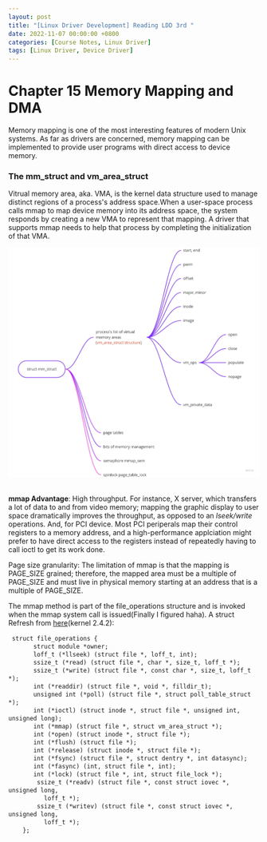 ```yaml
---
layout: post
title: "[Linux Driver Development] Reading LDD 3rd "
date: 2022-11-07 00:00:00 +0800
categories: [Course Notes, Linux Driver]
tags: [Linux Driver, Device Driver]
---
```


# Chapter 15 Memory Mapping and DMA
Memory mapping is one of the most interesting features of modern Unix systems. As far as drivers are concerned, memory mapping can be implemented to provide user programs with direct access to device memory.

### The mm_struct and vm_area_struct
Vitrual memory area, aka. VMA, is the kernel data structure used to manage distinct regions of a process's address space.When a user-space process calls mmap to map device memory into its address space, the system responds by creating a new VMA to represent that mapping. A driver that supports mmap needs to help that process by completing the initialization of that VMA.

<img src="/assets/img/mm_and_vm_area_struct.jpg" width="800" alt="xor_in_and_or"/> <br /><br />


**mmap Advantage**:
High throughput. For instance, X server, which transfers a lot of data to and from video memory; mapping the graphic display to user space dramatically improves the throughput, as opposed to an _lseek/write_ operations. And, for PCI device. Most PCI periperals map their control registers to a memory address, and a high-performance applciation might prefer to have direct access to the registers instead of repeatedly having to call ioctl to get its work done.

Page size granularity:
The limitation of mmap is that the mapping is PAGE_SIZE grained; therefore, the mapped area must be a multiple of PAGE_SIZE and must live in physical memory starting at an address that is a multiple of PAGE_SIZE.


The mmap method is part of the file_operations structure and is invoked when the mmap system call is issued(Finally I figured haha). A struct Refresh from [here](https://tldp.org/LDP/lkmpg/2.4/html/c577.htm#:~:text=The%20file_operations%20structure%20is%20defined,to%20handle%20a%20requested%20operation.)(kernel 2.4.2):
```
 struct file_operations {
       struct module *owner;
       loff_t (*llseek) (struct file *, loff_t, int);
       ssize_t (*read) (struct file *, char *, size_t, loff_t *);
       ssize_t (*write) (struct file *, const char *, size_t, loff_t *);
       int (*readdir) (struct file *, void *, filldir_t);
       unsigned int (*poll) (struct file *, struct poll_table_struct *);
       int (*ioctl) (struct inode *, struct file *, unsigned int, unsigned long);
       int (*mmap) (struct file *, struct vm_area_struct *);
       int (*open) (struct inode *, struct file *);
       int (*flush) (struct file *);
       int (*release) (struct inode *, struct file *);
       int (*fsync) (struct file *, struct dentry *, int datasync);
       int (*fasync) (int, struct file *, int);
       int (*lock) (struct file *, int, struct file_lock *);
    	ssize_t (*readv) (struct file *, const struct iovec *, unsigned long,
          loff_t *);
    	ssize_t (*writev) (struct file *, const struct iovec *, unsigned long,
          loff_t *);
    };
```


